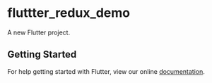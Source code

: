 # fluttter_redux_demo

A new Flutter project.

## Getting Started

For help getting started with Flutter, view our online
[documentation](https://flutter.io/).
